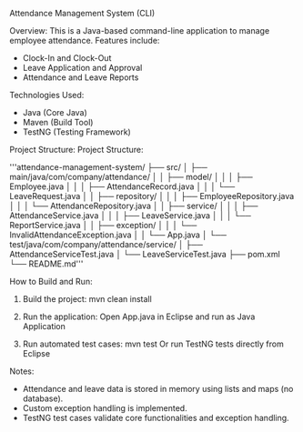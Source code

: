 Attendance Management System (CLI)

Overview:
This is a Java-based command-line application to manage employee attendance. 
Features include:
- Clock-In and Clock-Out
- Leave Application and Approval
- Attendance and Leave Reports

Technologies Used:
- Java (Core Java)
- Maven (Build Tool)
- TestNG (Testing Framework)

Project Structure:
Project Structure:

'''attendance-management-system/
├── src/
│ ├── main/java/com/company/attendance/
│ │ ├── model/
│ │ │ ├── Employee.java
│ │ │ ├── AttendanceRecord.java
│ │ │ └── LeaveRequest.java
│ │ ├── repository/
│ │ │ ├── EmployeeRepository.java
│ │ │ └── AttendanceRepository.java
│ │ ├── service/
│ │ │ ├── AttendanceService.java
│ │ │ ├── LeaveService.java
│ │ │ └── ReportService.java
│ │ ├── exception/
│ │ │ └── InvalidAttendanceException.java
│ │ └── App.java
│ └── test/java/com/company/attendance/service/
│ ├── AttendanceServiceTest.java
│ └── LeaveServiceTest.java
├── pom.xml
└── README.md'''


How to Build and Run:
1. Build the project:
   mvn clean install

2. Run the application:
   Open App.java in Eclipse and run as Java Application

3. Run automated test cases:
   mvn test
   Or run TestNG tests directly from Eclipse

Notes:
- Attendance and leave data is stored in memory using lists and maps (no database).
- Custom exception handling is implemented.
- TestNG test cases validate core functionalities and exception handling.
